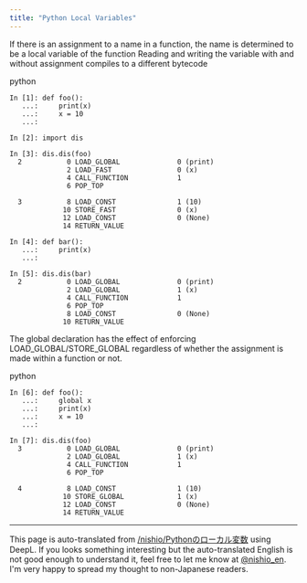 ```yaml
---
title: "Python Local Variables"
---
```


If there is an assignment to a name in a function, the name is determined to be a local variable of the function
Reading and writing the variable with and without assignment compiles to a different bytecode

python

```
In [1]: def foo():
   ...:     print(x)
   ...:     x = 10
   ...:     

In [2]: import dis

In [3]: dis.dis(foo)
  2           0 LOAD_GLOBAL              0 (print)
              2 LOAD_FAST                0 (x)
              4 CALL_FUNCTION            1
              6 POP_TOP

  3           8 LOAD_CONST               1 (10)
             10 STORE_FAST               0 (x)
             12 LOAD_CONST               0 (None)
             14 RETURN_VALUE

In [4]: def bar():
   ...:     print(x)
   ...:     

In [5]: dis.dis(bar)
  2           0 LOAD_GLOBAL              0 (print)
              2 LOAD_GLOBAL              1 (x)
              4 CALL_FUNCTION            1
              6 POP_TOP
              8 LOAD_CONST               0 (None)
             10 RETURN_VALUE
```


The global declaration has the effect of enforcing LOAD_GLOBAL/STORE_GLOBAL regardless of whether the assignment is made within a function or not.

python

```
In [6]: def foo():
   ...:     global x
   ...:     print(x)
   ...:     x = 10
   ...:     

In [7]: dis.dis(foo)
  3           0 LOAD_GLOBAL              0 (print)
              2 LOAD_GLOBAL              1 (x)
              4 CALL_FUNCTION            1
              6 POP_TOP

  4           8 LOAD_CONST               1 (10)
             10 STORE_GLOBAL             1 (x)
             12 LOAD_CONST               0 (None)
             14 RETURN_VALUE
```



---
This page is auto-translated from [/nishio/Pythonのローカル変数](https://scrapbox.io/nishio/Pythonのローカル変数) using DeepL. If you looks something interesting but the auto-translated English is not good enough to understand it, feel free to let me know at [@nishio_en](https://twitter.com/nishio_en). I'm very happy to spread my thought to non-Japanese readers.
